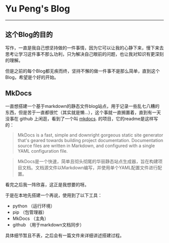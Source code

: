 # Yu Peng's Blog

----------------

## 这个Blog的目的

写作，一直是我自己想坚持做的一件事情，因为它可以让我的心静下来，慢下来去思考让学习这件事不那么功利，只为解决自己眼前的问题，也让我对知识有更深刻的理解。

但是之前的每个Blog都无疾而终，坚持不懈的做一件事不是那么简单，直到这个Blog，希望是个好的开始。

## MkDocs

一直想搭建一个基于markdown的静态文件blog站点，用于记录一些乱七八糟的东西，但是苦于一直都很忙（其实就是懒...），这个事就一直搁置着，直到有一天没事在 github 上闲逛，看到了一个叫 [mkdocs](https://mkdocs.org). 的项目，它的readme是这样写的：

> MkDocs is a fast, simple and downright gorgeous static site generator that's geared towards building project documentation. Documentation source files are written in Markdown, and configured with a single YAML configuration file.


> MkDocs是一个快速，简单且彻头彻尾的华丽静态站点生成器，旨在构建项目文档。文档源文件以Markdown编写，并使用单个YAML配置文件进行配置。

看完之后我一阵欣喜，这正是我想要的呀。

于是在本地先搭建一个再说，使用到了以下工具：

- python （运行环境）
- pip （包管理器）
- MkDocs （主角）
- github （用于markdown文档同步）

具体细节暂且不表，之后会有一篇文件来详细讲述搭建过程。


